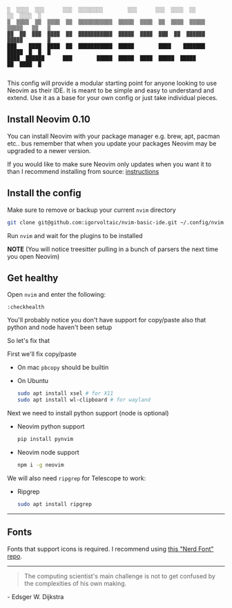 ```
░  ░░░░  ░░░      ░░░  ░░░░░░░░        ░░░      ░░░  ░░░░  ░░        ░░  ░░░░  ░
▒  ▒▒▒▒  ▒▒  ▒▒▒▒  ▒▒  ▒▒▒▒▒▒▒▒▒▒▒  ▒▒▒▒▒  ▒▒▒▒  ▒▒  ▒▒▒▒  ▒▒▒▒▒  ▒▒▒▒▒   ▒▒   ▒
▓▓  ▓▓  ▓▓▓  ▓▓▓▓  ▓▓  ▓▓▓▓▓▓▓▓▓▓▓  ▓▓▓▓▓  ▓▓▓▓  ▓▓▓  ▓▓  ▓▓▓▓▓▓  ▓▓▓▓▓        ▓
███    ████  ████  ██  ███████████  █████        ████    ███████  █████  █  █  █
████  ██████      ███        █████  █████  ████  █████  █████        ██  ████  █
                                                                                
```

This config will provide a modular starting point for anyone looking to use Neovim as their IDE. It is meant to be simple and easy to understand and extend. Use it as a base for your own config or just take individual pieces.

## Install Neovim 0.10

You can install Neovim with your package manager e.g. brew, apt, pacman etc.. bus remember that when you update your packages Neovim may be upgraded to a newer version.

If you would like to make sure Neovim only updates when you want it to than I recommend installing from source: [instructions](https://github.com/neovim/neovim/wiki/Installing-Neovim#install-from-source)

## Install the config

Make sure to remove or backup your current `nvim` directory

```sh
git clone git@github.com:igorvoltaic/nvim-basic-ide.git ~/.config/nvim
```

Run `nvim` and wait for the plugins to be installed

**NOTE** (You will notice treesitter pulling in a bunch of parsers the next time you open Neovim)

## Get healthy

Open `nvim` and enter the following:

```
:checkhealth
```

You'll probably notice you don't have support for copy/paste also that python and node haven't been setup

So let's fix that

First we'll fix copy/paste

- On mac `pbcopy` should be builtin

- On Ubuntu

  ```sh
  sudo apt install xsel # for X11
  sudo apt install wl-clipboard # for wayland
  ```

Next we need to install python support (node is optional)

- Neovim python support

  ```sh
  pip install pynvim
  ```

- Neovim node support

  ```sh
  npm i -g neovim
  ```

We will also need `ripgrep` for Telescope to work:

- Ripgrep

  ```sh
  sudo apt install ripgrep
  ```

---

## Fonts

Fonts that support icons is required. I recommend using [this "Nerd Font" repo](https://github.com/ronniedroid/getnf).


---

> The computing scientist's main challenge is not to get confused by the complexities of his own making.

\- Edsger W. Dijkstra
